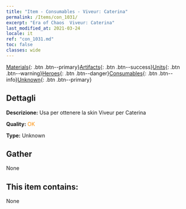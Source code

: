 ```yaml
---
title: "Item - Consumables - Viveur: Caterina"
permalink: /Items/con_1031/
excerpt: "Era of Chaos  Viveur: Caterina"
last_modified_at: 2021-03-24
locale: it
ref: "con_1031.md"
toc: false
classes: wide
---
```

 [Materials](/it/Items/){: .btn .btn--primary}[Artifacts](/it/Items/Artifacts/){: .btn .btn--success}[Units](/it/Items/Units/){: .btn .btn--warning}[Heroes](/it/Items/Heroes/){: .btn .btn--danger}[Consumables](/it/Items/Consumables/){: .btn .btn--info}[Unknown](/it/Items/Unknown/){: .btn .btn--primary}

## Dettagli
 **Descrizione:** Usa per ottenere la skin Viveur per Caterina

 **Quality:** <span style="color: #FF8C00">OK</span>

 **Type:** Unknown

## Gather

  None

## This item contains:

  None

